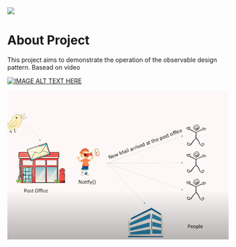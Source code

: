 <img src="https://img.shields.io/badge/Java-ED8B00?style=for-the-badge&logo=java&logoColor=white" /> 

# About Project

This project aims to demonstrate the operation of the observable design pattern. Basead on video 

[![IMAGE ALT TEXT HERE](https://img.youtube.com/vi/YOUTUBE_VIDEO_ID_HERE/0.jpg)](https://www.youtube.com/watch?v=ojbT9WA70Fw)

<img src="postoffice.PNG" alt="observable pattern">
